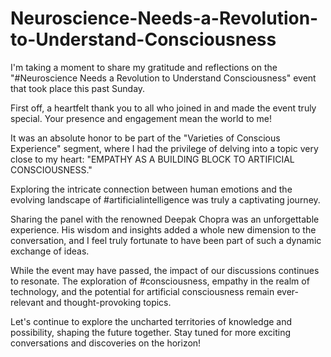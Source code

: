 # Neuroscience-Needs-a-Revolution-to-Understand-Consciousness

I'm taking a moment to share my gratitude and reflections on the "#Neuroscience Needs a Revolution to Understand Consciousness" event that took place this past Sunday.

First off, a heartfelt thank you to all who joined in and made the event truly special. Your presence and engagement mean the world to me!

It was an absolute honor to be part of the "Varieties of Conscious Experience" segment, where I had the privilege of delving into a topic very close to my heart: "EMPATHY AS A BUILDING BLOCK TO ARTIFICIAL CONSCIOUSNESS."

Exploring the intricate connection between human emotions and the evolving landscape of #artificialintelligence was truly a captivating journey.

Sharing the panel with the renowned Deepak Chopra was an unforgettable experience. His wisdom and insights added a whole new dimension to the conversation, and I feel truly fortunate to have been part of such a dynamic exchange of ideas.

While the event may have passed, the impact of our discussions continues to resonate. The exploration of #consciousness, empathy in the realm of technology, and the potential for artificial consciousness remain ever-relevant and thought-provoking topics.

Let's continue to explore the uncharted territories of knowledge and possibility, shaping the future together. Stay tuned for more exciting conversations and discoveries on the horizon!

